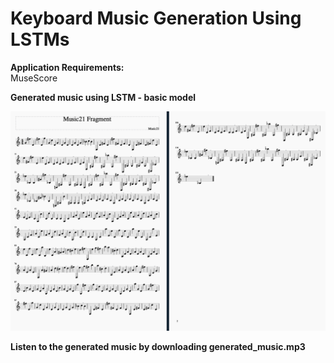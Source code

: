 # Keyboard Music Generation Using LSTMs

<b> Application Requirements: </b> <br>
MuseScore

<b> Generated music using LSTM - basic model </b>

![Generated Music](https://github.com/pia-nyk/Music-Generation-Using-LSTMs/blob/master/Screen%20Shot%202020-01-08%20at%2011.47.11%20PM.png)

<b> Listen to the generated music by downloading generated_music.mp3 </b>

